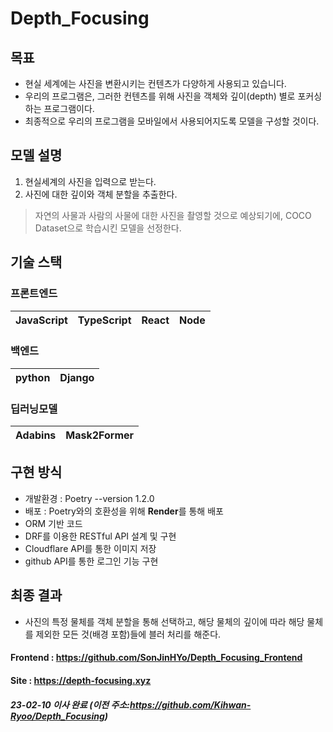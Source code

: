 # Depth_Focusing

## 목표
- 현실 세계에는 사진을 변환시키는 컨텐츠가 다양하게 사용되고 있습니다.
- 우리의 프로그램은, 그러한 컨텐츠를 위해 사진을 객체와 깊이(depth) 별로 포커싱 하는 프로그램이다.
- 최종적으로 우리의 프로그램을 모바일에서 사용되어지도록 모델을 구성할 것이다.


## 모델 설명
1. 현실세계의 사진을 입력으로 받는다.
2. 사진에 대한 깊이와 객체 분할을 추출한다.
> 자연의 사물과 사람의 사물에 대한 사진을 촬영할 것으로 예상되기에, COCO Dataset으로 학습시킨 모델을 선정한다.

## 기술 스택
### 프론트엔드
| JavaScript | TypeScript |  React   |  Node   |
| :--------: | :--------: | :------: | :-----: |
### 백엔드
|   python   |   Django   |
| :--------: | :--------: |
### 딥러닝모델
|   Adabins  | Mask2Former|
| :--------: | :--------: |

## 구현 방식
 - 개발환경 : Poetry --version 1.2.0
 - 배포 : Poetry와의 호환성을 위해 **Render**를 통해 배포
 - ORM 기반 코드
 - DRF를 이용한 RESTful API 설계 및 구현
 - Cloudflare API를 통한 이미지 저장
 - github API를 통한 로그인 기능 구현

## 최종 결과
- 사진의 특정 물체를 객체 분할을 통해 선택하고, 해당 물체의 깊이에 따라 해당 물체를 제외한 모든 것(배경 포함)들에 블러 처리를 해준다.

#### Frontend : https://github.com/SonJinHYo/Depth_Focusing_Frontend
#### Site : https://depth-focusing.xyz

##### 23-02-10 이사 완료 (이전 주소:https://github.com/Kihwan-Ryoo/Depth_Focusing)

